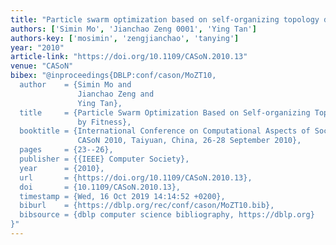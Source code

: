 ```yaml
---
title: "Particle swarm optimization based on self-organizing topology driven by fitness"
authors: ['Simin Mo', 'Jianchao Zeng 0001', 'Ying Tan']
authors-key: ['mosimin', 'zengjianchao', 'tanying']
year: "2010"
article-link: "https://doi.org/10.1109/CASoN.2010.13"
venue: "CASoN"
bibex: "@inproceedings{DBLP:conf/cason/MoZT10,
  author    = {Simin Mo and
               Jianchao Zeng and
               Ying Tan},
  title     = {Particle Swarm Optimization Based on Self-organizing Topology Driven
               by Fitness},
  booktitle = {International Conference on Computational Aspects of Social Networks,
               CASoN 2010, Taiyuan, China, 26-28 September 2010},
  pages     = {23--26},
  publisher = {{IEEE} Computer Society},
  year      = {2010},
  url       = {https://doi.org/10.1109/CASoN.2010.13},
  doi       = {10.1109/CASoN.2010.13},
  timestamp = {Wed, 16 Oct 2019 14:14:52 +0200},
  biburl    = {https://dblp.org/rec/conf/cason/MoZT10.bib},
  bibsource = {dblp computer science bibliography, https://dblp.org}
}"
---
```

